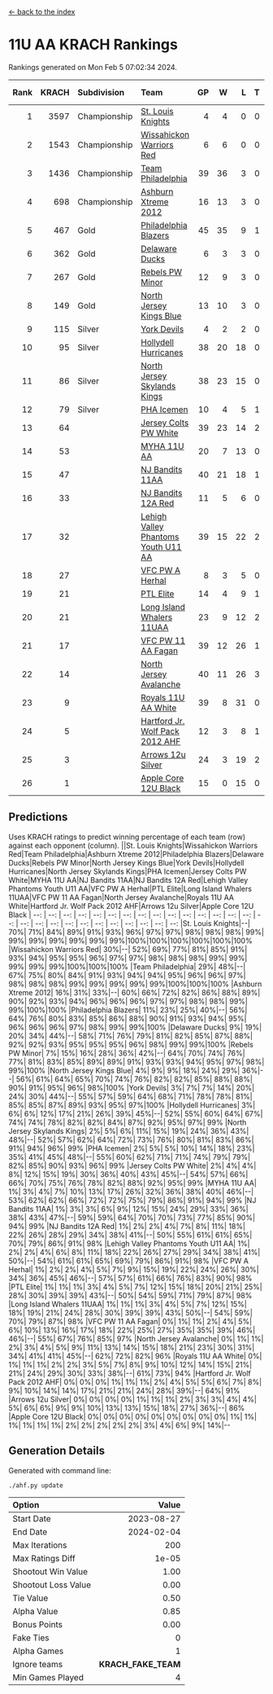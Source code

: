 [<- back to the index](readme.md)
# 11U AA KRACH Rankings
Rankings generated on Mon Feb  5 07:02:34 2024.

Rank|KRACH|Subdivision|Team|GP|W|L|T|OTW|OTL|SoS|Exp Wins|Win Diff
---:|---:|:---|:---|---:|---:|---:|---:|---:|---:|---:|---:|---:
1|3597|Championship|[St. Louis Knights](https://gamesheetstats.com/seasons/3659/teams/143319/schedule)|4|4|0|0|0|0|120|4.8|-0.0
2|1543|Championship|[Wissahickon Warriors Red](https://gamesheetstats.com/seasons/3659/teams/140468/schedule)|6|6|0|0|1|0|35|6.8|-0.0
3|1436|Championship|[Team Philadelphia](https://gamesheetstats.com/seasons/3659/teams/140788/schedule)|39|36|3|0|1|1|142|36.9|0.0
4|698|Championship|[Ashburn Xtreme 2012](https://gamesheetstats.com/seasons/3659/teams/140775/schedule)|16|13|3|0|1|0|278|13.9|0.0
5|467|Gold|[Philadelphia Blazers](https://gamesheetstats.com/seasons/3659/teams/140785/schedule)|45|35|9|1|2|1|303|36.4|0.0
6|362|Gold|[Delaware Ducks](https://gamesheetstats.com/seasons/3659/teams/140453/schedule)|6|3|3|0|1|1|571|3.9|0.0
7|267|Gold|[Rebels PW Minor](https://gamesheetstats.com/seasons/3659/teams/140786/schedule)|12|9|3|0|0|0|208|9.9|0.0
8|149|Gold|[North Jersey Kings Blue](https://gamesheetstats.com/seasons/3659/teams/140459/schedule)|13|10|3|0|1|0|48|10.9|0.0
9|115|Silver|[York Devils](https://gamesheetstats.com/seasons/3659/teams/140469/schedule)|4|2|2|0|1|0|582|2.9|0.0
10|95|Silver|[Hollydell Hurricanes](https://gamesheetstats.com/seasons/3659/teams/140777/schedule)|38|20|18|0|1|3|427|20.9|0.0
11|86|Silver|[North Jersey Skylands Kings](https://gamesheetstats.com/seasons/3659/teams/140784/schedule)|38|23|15|0|3|3|167|23.9|0.0
12|79|Silver|[PHA Icemen](https://gamesheetstats.com/seasons/3659/teams/143313/schedule)|10|4|5|1|1|0|276|5.4|0.0
13|64||[Jersey Colts PW White](https://gamesheetstats.com/seasons/3659/teams/140778/schedule)|39|23|14|2|2|0|92|24.9|0.0
14|53||[MYHA 11U AA](https://gamesheetstats.com/seasons/3659/teams/140781/schedule)|20|7|13|0|0|0|360|7.9|0.0
15|47||[NJ Bandits 11AA](https://gamesheetstats.com/seasons/3659/teams/140782/schedule)|40|21|18|1|0|3|119|22.4|0.0
16|33||[NJ Bandits 12A Red](https://gamesheetstats.com/seasons/3659/teams/140458/schedule)|11|5|6|0|0|0|48|5.9|0.0
17|32||[Lehigh Valley Phantoms Youth U11 AA](https://gamesheetstats.com/seasons/3659/teams/140779/schedule)|39|15|22|2|1|1|329|16.9|0.0
18|27||[VFC PW A Herhal](https://gamesheetstats.com/seasons/3659/teams/140467/schedule)|8|3|5|0|1|1|134|3.9|0.0
19|21||[PTL Elite](https://gamesheetstats.com/seasons/3659/teams/140462/schedule)|14|4|9|1|1|0|51|5.4|0.0
20|21||[Long Island Whalers 11UAA](https://gamesheetstats.com/seasons/3659/teams/140780/schedule)|23|9|12|2|0|1|72|10.9|0.0
21|17||[VFC PW 11 AA Fagan](https://gamesheetstats.com/seasons/3659/teams/140789/schedule)|39|12|26|1|3|1|316|13.4|0.0
22|14||[North Jersey Avalanche](https://gamesheetstats.com/seasons/3659/teams/140783/schedule)|40|11|26|3|1|5|133|13.4|0.0
23|9||[Royals 11U AA White](https://gamesheetstats.com/seasons/3659/teams/140787/schedule)|39|8|31|0|1|0|344|8.9|0.0
24|5||[Hartford Jr. Wolf Pack 2012 AHF](https://gamesheetstats.com/seasons/3659/teams/140776/schedule)|12|3|8|1|0|0|34|4.4|0.0
25|3||[Arrows 12u Silver](https://gamesheetstats.com/seasons/3659/teams/140774/schedule)|24|3|19|2|0|1|67|4.9|0.0
26|1||[Apple Core 12U Black](https://gamesheetstats.com/seasons/3659/teams/140773/schedule)|15|0|15|0|0|0|308|0.9|0.0

## Predictions
Uses KRACH ratings to predict winning percentage of each team (row) against each opponent (column).
||St. Louis Knights|Wissahickon Warriors Red|Team Philadelphia|Ashburn Xtreme 2012|Philadelphia Blazers|Delaware Ducks|Rebels PW Minor|North Jersey Kings Blue|York Devils|Hollydell Hurricanes|North Jersey Skylands Kings|PHA Icemen|Jersey Colts PW White|MYHA 11U AA|NJ Bandits 11AA|NJ Bandits 12A Red|Lehigh Valley Phantoms Youth U11 AA|VFC PW A Herhal|PTL Elite|Long Island Whalers 11UAA|VFC PW 11 AA Fagan|North Jersey Avalanche|Royals 11U AA White|Hartford Jr. Wolf Pack 2012 AHF|Arrows 12u Silver|Apple Core 12U Black
| --: | --: | --: | --: | --: | --: | --: | --: | --: | --: | --: | --: | --: | --: | --: | --: | --: | --: | --: | --: | --: | --: | --: | --: | --: | --: | --: 
|St. Louis Knights|--| 70%| 71%| 84%| 89%| 91%| 93%| 96%| 97%| 97%| 98%| 98%| 98%| 99%| 99%| 99%| 99%| 99%| 99%| 99%|100%|100%|100%|100%|100%|100%
|Wissahickon Warriors Red| 30%|--| 52%| 69%| 77%| 81%| 85%| 91%| 93%| 94%| 95%| 95%| 96%| 97%| 97%| 98%| 98%| 98%| 99%| 99%| 99%| 99%| 99%|100%|100%|100%
|Team Philadelphia| 29%| 48%|--| 67%| 75%| 80%| 84%| 91%| 93%| 94%| 94%| 95%| 96%| 96%| 97%| 98%| 98%| 98%| 99%| 99%| 99%| 99%| 99%|100%|100%|100%
|Ashburn Xtreme 2012| 16%| 31%| 33%|--| 60%| 66%| 72%| 82%| 86%| 88%| 89%| 90%| 92%| 93%| 94%| 96%| 96%| 96%| 97%| 97%| 98%| 98%| 99%| 99%|100%|100%
|Philadelphia Blazers| 11%| 23%| 25%| 40%|--| 56%| 64%| 76%| 80%| 83%| 85%| 86%| 88%| 90%| 91%| 93%| 94%| 95%| 96%| 96%| 96%| 97%| 98%| 99%| 99%|100%
|Delaware Ducks|  9%| 19%| 20%| 34%| 44%|--| 58%| 71%| 76%| 79%| 81%| 82%| 85%| 87%| 88%| 92%| 92%| 93%| 95%| 95%| 95%| 96%| 98%| 99%| 99%|100%
|Rebels PW Minor|  7%| 15%| 16%| 28%| 36%| 42%|--| 64%| 70%| 74%| 76%| 77%| 81%| 83%| 85%| 89%| 89%| 91%| 93%| 93%| 94%| 95%| 97%| 98%| 99%|100%
|North Jersey Kings Blue|  4%|  9%|  9%| 18%| 24%| 29%| 36%|--| 56%| 61%| 64%| 65%| 70%| 74%| 76%| 82%| 82%| 85%| 88%| 88%| 90%| 91%| 95%| 96%| 98%|100%
|York Devils|  3%|  7%|  7%| 14%| 20%| 24%| 30%| 44%|--| 55%| 57%| 59%| 64%| 68%| 71%| 78%| 78%| 81%| 85%| 85%| 87%| 89%| 93%| 95%| 97%|100%
|Hollydell Hurricanes|  3%|  6%|  6%| 12%| 17%| 21%| 26%| 39%| 45%|--| 52%| 55%| 60%| 64%| 67%| 74%| 74%| 78%| 82%| 82%| 84%| 87%| 92%| 95%| 97%| 99%
|North Jersey Skylands Kings|  2%|  5%|  6%| 11%| 15%| 19%| 24%| 36%| 43%| 48%|--| 52%| 57%| 62%| 64%| 72%| 73%| 76%| 80%| 81%| 83%| 86%| 91%| 94%| 96%| 99%
|PHA Icemen|  2%|  5%|  5%| 10%| 14%| 18%| 23%| 35%| 41%| 45%| 48%|--| 55%| 60%| 62%| 71%| 71%| 74%| 79%| 79%| 82%| 85%| 90%| 93%| 96%| 99%
|Jersey Colts PW White|  2%|  4%|  4%|  8%| 12%| 15%| 19%| 30%| 36%| 40%| 43%| 45%|--| 54%| 57%| 66%| 66%| 70%| 75%| 76%| 78%| 82%| 88%| 92%| 95%| 99%
|MYHA 11U AA|  1%|  3%|  4%|  7%| 10%| 13%| 17%| 26%| 32%| 36%| 38%| 40%| 46%|--| 53%| 62%| 62%| 66%| 72%| 72%| 75%| 79%| 86%| 91%| 94%| 99%
|NJ Bandits 11AA|  1%|  3%|  3%|  6%|  9%| 12%| 15%| 24%| 29%| 33%| 36%| 38%| 43%| 47%|--| 59%| 59%| 64%| 70%| 70%| 73%| 77%| 85%| 90%| 94%| 99%
|NJ Bandits 12A Red|  1%|  2%|  2%|  4%|  7%|  8%| 11%| 18%| 22%| 26%| 28%| 29%| 34%| 38%| 41%|--| 50%| 55%| 61%| 61%| 65%| 70%| 79%| 86%| 91%| 98%
|Lehigh Valley Phantoms Youth U11 AA|  1%|  2%|  2%|  4%|  6%|  8%| 11%| 18%| 22%| 26%| 27%| 29%| 34%| 38%| 41%| 50%|--| 54%| 61%| 61%| 65%| 69%| 79%| 86%| 91%| 98%
|VFC PW A Herhal|  1%|  2%|  2%|  4%|  5%|  7%|  9%| 15%| 19%| 22%| 24%| 26%| 30%| 34%| 36%| 45%| 46%|--| 57%| 57%| 61%| 66%| 76%| 83%| 90%| 98%
|PTL Elite|  1%|  1%|  1%|  3%|  4%|  5%|  7%| 12%| 15%| 18%| 20%| 21%| 25%| 28%| 30%| 39%| 39%| 43%|--| 50%| 54%| 59%| 71%| 79%| 87%| 98%
|Long Island Whalers 11UAA|  1%|  1%|  1%|  3%|  4%|  5%|  7%| 12%| 15%| 18%| 19%| 21%| 24%| 28%| 30%| 39%| 39%| 43%| 50%|--| 54%| 59%| 70%| 79%| 87%| 98%
|VFC PW 11 AA Fagan|  0%|  1%|  1%|  2%|  4%|  5%|  6%| 10%| 13%| 16%| 17%| 18%| 22%| 25%| 27%| 35%| 35%| 39%| 46%| 46%|--| 55%| 67%| 76%| 85%| 97%
|North Jersey Avalanche|  0%|  1%|  1%|  2%|  3%|  4%|  5%|  9%| 11%| 13%| 14%| 15%| 18%| 21%| 23%| 30%| 31%| 34%| 41%| 41%| 45%|--| 62%| 72%| 82%| 96%
|Royals 11U AA White|  0%|  1%|  1%|  1%|  2%|  2%|  3%|  5%|  7%|  8%|  9%| 10%| 12%| 14%| 15%| 21%| 21%| 24%| 29%| 30%| 33%| 38%|--| 61%| 73%| 94%
|Hartford Jr. Wolf Pack 2012 AHF|  0%|  0%|  0%|  1%|  1%|  1%|  2%|  4%|  5%|  5%|  6%|  7%|  8%|  9%| 10%| 14%| 14%| 17%| 21%| 21%| 24%| 28%| 39%|--| 64%| 91%
|Arrows 12u Silver|  0%|  0%|  0%|  0%|  1%|  1%|  1%|  2%|  3%|  3%|  4%|  4%|  5%|  6%|  6%|  9%|  9%| 10%| 13%| 13%| 15%| 18%| 27%| 36%|--| 86%
|Apple Core 12U Black|  0%|  0%|  0%|  0%|  0%|  0%|  0%|  0%|  0%|  1%|  1%|  1%|  1%|  1%|  1%|  2%|  2%|  2%|  2%|  2%|  3%|  4%|  6%|  9%| 14%|--

## Generation Details

Generated with command line:
```
./ahf.py update
```

| Option | Value |
| :----- | ----: |
| Start Date | 2023-08-27 |
| End Date | 2024-02-04 |
| Max Iterations | 200 |
| Max Ratings Diff | 1e-05 |
| Shootout Win Value | 1.00 |
| Shootout Loss Value | 0.00 |
| Tie Value | 0.50 |
| Alpha Value | 0.85 |
| Bonus Points | 0.00 |
| Fake Ties | 0 |
| Alpha Games | 1 |
| Ignore teams | __KRACH_FAKE_TEAM__ |
| Min Games Played | 4 |


